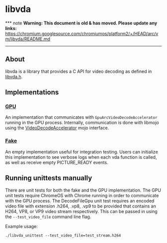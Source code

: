 # libvda

*** note
**Warning: This document is old & has moved.  Please update any links:**<br>
https://chromium.googlesource.com/chromiumos/platform2/+/HEAD/arc/vm/libvda/README.md
***

## About

libvda is a library that provides a C API for video decoding as defined in
[libvda.h](./libvda.h).

## Implementations

### [GPU](./gpu)

An implementation that communicates with `GpuArcVideoDecodeAccelerator` running
in the GPU process. Internally, communication is done with libmojo using the
[VideoDecodeAccelerator](https://chromium.googlesource.com/chromium/src.git/+/HEAD/components/arc/common/video_decode_accelerator.mojom) mojo interface.

### [Fake](./fake)
An empty implementation useful for integration testing. Users can initialize
this implementation to see verbose logs when each vda function is called, as
well as receive empty PICTURE_READY events.

## Running unittests manually

There are unit tests for both the fake and the GPU implementation. The GPU unit
tests require ChromeOS with Chrome running in order to communicate with the GPU
process. The DecodeFileGpu unit test requires an encoded video file with
extension .h264, .vp8, .vp9 to be provided that contains an H264, VP8, or VP9
video stream respectively. This can be passed in using the `--test_video_file`
command line flag.

Example usage:

    ./libvda_unittest --test_video_file=test_stream.h264
